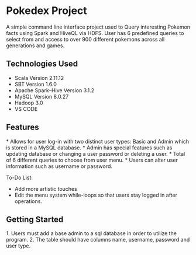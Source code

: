 
<h1>Pokedex Project</h1>


A simple command line interface project used to Query interesting Pokemon facts using Spark and HiveQL via HDFS. User has 6 predefined queries to select from and access to over 900 different pokemons across all generations and games.


<h2>Technologies Used </h2>

* Scala Version 2.11.12
* SBT Version 1.6.0
* Apache Spark–Hive Version 3.1.2
* MySQL Version 8.0.27
* Hadoop 3.0
* VS CODE



<h2>Features</h2>
* Allows for user log-in with two distinct user types: Basic and Admin which is stored in a MySQL database.
* Admin has special features such as updating database or changing a user password or deleting a user.
* Total of 6 different queries to choose from user menu.
* Users can alter user information such as username or password. 

To-Do List:
* Add more artistic touches
* Edit the menu system while-loops so that users stay logged in after operations.

<h2>Getting Started</h2>
1. Users must add a base admin to a sql database in order to utilize the program. 
2. The table should have columns name, username, password and user type.
